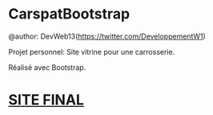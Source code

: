 # CarspatBootstrap

@author: DevWeb13(https://twitter.com/DeveloppementW1)

Projet personnel: Site vitrine pour une carrosserie.

Réalisé avec Bootstrap.

# [SITE FINAL](https://devweb13.github.io/CarspatBootstrap/)

